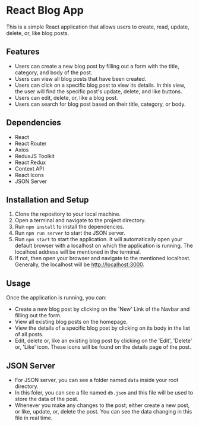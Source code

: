 # React Blog App

This is a simple React application that allows users to create, read, update, delete, or, like blog posts.

## Features

- Users can create a new blog post by filling out a form with the title, category, and body of the post.
- Users can view all blog posts that have been created.
- Users can click on a specific blog post to view its details. In this view, the user will find the specific post's update, delete, and like buttons.
- Users can edit, delete, or, like a blog post.
- Users can search for blog post based on their title, category, or body.

## Dependencies

- React
- React Router
- Axios
- ReduxJS Toolkit
- React Redux
- Context API
- React Icons
- JSON Server

## Installation and Setup

1. Clone the repository to your local machine.
2. Open a terminal and navigate to the project directory.
3. Run `npm install` to install the dependencies.
4. Run `npm run server` to start the JSON server.
5. Run `npm start` to start the application. It will automatically open your default browser with a localhost on which the application is running. The localhost address will be mentioned in the terminal.
6. If not, then open your browser and navigate to the mentioned localhost. Generally, the localhost will be [http://localhost:3000](http://localhost:3000).

## Usage

Once the application is running, you can:

- Create a new blog post by clicking on the 'New' Link of the Navbar and filling out the form.
- View all existing blog posts on the homepage.
- View the details of a specific blog post by clicking on its body in the list of all posts.
- Edit, delete or, like an existing blog post by clicking on the 'Edit', 'Delete' or, 'Like' icon. These icons will be found on the details page of the post.

## JSON Server

- For JSON server, you can see a folder named `data` inside your root directory.
- In this foler, you can see a file named `db.json` and this file will be used to store the data of the post.
- Whenever you make any changes to the post; either create a new post, or like, update, or, delete the post. You can see the data changing in this file in real time.

